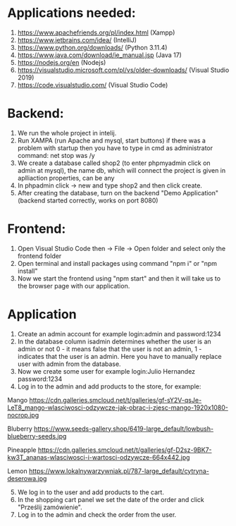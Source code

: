# Applications needed:
1) https://www.apachefriends.org/pl/index.html (Xampp)
2) https://www.jetbrains.com/idea/ (IntelliJ)
3) https://www.python.org/downloads/ (Python 3.11.4)
4) https://www.java.com/download/ie_manual.jsp (Java 17)
5) https://nodejs.org/en (Nodejs)
6) https://visualstudio.microsoft.com/pl/vs/older-downloads/  (Visual Studio 2019)
7) https://code.visualstudio.com/ (Visual Studio Code)


 # Backend:
1) We run the whole project in intelij.
2) Run XAMPA (run Apache and mysql, start buttons)
if there was a problem with startup then you have to type in cmd as administrator command: net stop was /y
3) We create a database called shop2 (to enter phpmyadmin click on admin at mysql), the name db, which will connect the project is
given in aplliaction properties, can be any
4) In phpadmin click -> new and type shop2 and then click create.
5) After creating the database, turn on the backend "Demo Application" (backend started correctly, works on port 8080)

# Frontend:
1) Open Visual Studio Code then -> File -> Open folder and select only the frontend folder
1) Open terminal and install packages using command "npm i" or "npm install"
2) Now we start the frontend using "npm start" and then it will take us to the browser page with our application.

# Application
1) Create an admin account for example login:admin and password:1234
2) In the database column isadmin determines whether the user is an admin or not 0 - it means false that the user is not an admin,
1 - indicates that the user is an admin. Here you have to manually replace user with admin from the database.
3) Now we create some user for example login:Julio Hernandez password:1234
4) Log in to the admin and add products to the store, for example:

Mango
https://cdn.galleries.smcloud.net/t/galleries/gf-sY2V-qsJe-LeT8_mango-wlasciwosci-odzywcze-jak-obrac-i-zjesc-mango-1920x1080-nocrop.jpg

Bluberry
https://www.seeds-gallery.shop/6419-large_default/lowbush-blueberry-seeds.jpg

Pineapple
https://cdn.galleries.smcloud.net/t/galleries/gf-D2sz-9BK7-kw3T_ananas-wlasciwosci-i-wartosci-odzywcze-664x442.jpg

Lemon
https://www.lokalnywarzywniak.pl/787-large_default/cytryna-deserowa.jpg


5) We log in to the user and add products to the cart.
6) In the shopping cart panel we set the date of the order and click "Prześlij zamówienie".
7) Log in to the admin and check the order from the user.